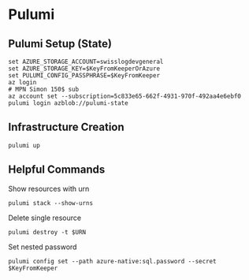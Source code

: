﻿# Pulumi
## Pulumi Setup (State)
```
set AZURE_STORAGE_ACCOUNT=swisslogdevgeneral
set AZURE_STORAGE_KEY=$KeyFromKeeperOrAzure
set PULUMI_CONFIG_PASSPHRASE=$KeyFromKeeper
az login
# MPN Simon 150$ sub
az account set --subscription=5c833e65-662f-4931-970f-492aa4e6ebf0
pulumi login azblob://pulumi-state
```

## Infrastructure Creation
```
pulumi up
```

## Helpful Commands
Show resources with urn
```
pulumi stack --show-urns
```

Delete single resource
```
pulumi destroy -t $URN
```

Set nested password
```
pulumi config set --path azure-native:sql.password --secret $KeyFromKeeper
```